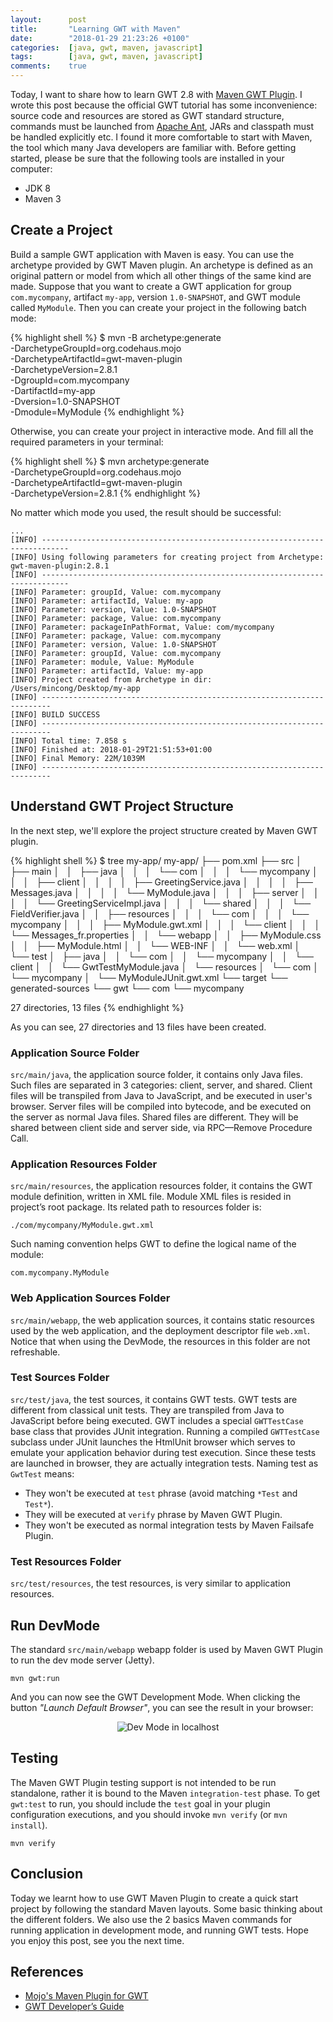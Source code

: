 ```yaml
---
layout:      post
title:       "Learning GWT with Maven"
date:        "2018-01-29 21:23:26 +0100"
categories:  [java, gwt, maven, javascript]
tags:        [java, gwt, maven, javascript]
comments:    true
---
```


Today, I want to share how to learn GWT 2.8 with [Maven GWT Plugin][1]. I wrote
this post because the official GWT tutorial has some inconvenience: source code
and resources are stored as GWT standard structure, commands must be launched
from [Apache Ant][2], JARs and classpath must be handled explicitly etc. I found
it more comfortable to start with Maven, the tool which many Java developers
are familiar with. Before getting started, please be sure that the following
tools are installed in your computer:

- JDK 8
- Maven 3

## Create a Project

Build a sample GWT application with Maven is easy. You can use the archetype
provided by GWT Maven plugin. An archetype is defined as an original pattern or
model from which all other things of the same kind are made. Suppose that you
want to create a GWT application for group `com.mycompany`, artifact
`my-app`, version `1.0-SNAPSHOT`, and GWT module called `MyModule`. Then you can
create your project in the following batch mode:

{% highlight shell %}
$ mvn -B archetype:generate \
    -DarchetypeGroupId=org.codehaus.mojo \
    -DarchetypeArtifactId=gwt-maven-plugin \
    -DarchetypeVersion=2.8.1 \
    -DgroupId=com.mycompany \
    -DartifactId=my-app \
    -Dversion=1.0-SNAPSHOT \
    -Dmodule=MyModule
{% endhighlight %}

Otherwise, you can create your project in interactive mode. And fill all the
required parameters in your terminal:

{% highlight shell %}
$ mvn archetype:generate \
    -DarchetypeGroupId=org.codehaus.mojo \
    -DarchetypeArtifactId=gwt-maven-plugin \
    -DarchetypeVersion=2.8.1
{% endhighlight %}

No matter which mode you used, the result should be successful:

```
...
[INFO] ----------------------------------------------------------------------------
[INFO] Using following parameters for creating project from Archetype: gwt-maven-plugin:2.8.1
[INFO] ----------------------------------------------------------------------------
[INFO] Parameter: groupId, Value: com.mycompany
[INFO] Parameter: artifactId, Value: my-app
[INFO] Parameter: version, Value: 1.0-SNAPSHOT
[INFO] Parameter: package, Value: com.mycompany
[INFO] Parameter: packageInPathFormat, Value: com/mycompany
[INFO] Parameter: package, Value: com.mycompany
[INFO] Parameter: version, Value: 1.0-SNAPSHOT
[INFO] Parameter: groupId, Value: com.mycompany
[INFO] Parameter: module, Value: MyModule
[INFO] Parameter: artifactId, Value: my-app
[INFO] Project created from Archetype in dir: /Users/mincong/Desktop/my-app
[INFO] ------------------------------------------------------------------------
[INFO] BUILD SUCCESS
[INFO] ------------------------------------------------------------------------
[INFO] Total time: 7.858 s
[INFO] Finished at: 2018-01-29T21:51:53+01:00
[INFO] Final Memory: 22M/1039M
[INFO] ------------------------------------------------------------------------
```

## Understand GWT Project Structure

In the next step, we'll explore the project structure created by Maven GWT
plugin.

{% highlight shell %}
$ tree my-app/
my-app/
├── pom.xml
├── src
│   ├── main
│   │   ├── java
│   │   │   └── com
│   │   │       └── mycompany
│   │   │           ├── client
│   │   │           │   ├── GreetingService.java
│   │   │           │   ├── Messages.java
│   │   │           │   └── MyModule.java
│   │   │           ├── server
│   │   │           │   └── GreetingServiceImpl.java
│   │   │           └── shared
│   │   │               └── FieldVerifier.java
│   │   ├── resources
│   │   │   └── com
│   │   │       └── mycompany
│   │   │           ├── MyModule.gwt.xml
│   │   │           └── client
│   │   │               └── Messages_fr.properties
│   │   └── webapp
│   │       ├── MyModule.css
│   │       ├── MyModule.html
│   │       └── WEB-INF
│   │           └── web.xml
│   └── test
│       ├── java
│       │   └── com
│       │       └── mycompany
│       │           └── client
│       │               └── GwtTestMyModule.java
│       └── resources
│           └── com
│               └── mycompany
│                   └── MyModuleJUnit.gwt.xml
└── target
    └── generated-sources
        └── gwt
            └── com
                └── mycompany

27 directories, 13 files
{% endhighlight %}

As you can see, 27 directories and 13 files have been created.

### Application Source Folder

`src/main/java`, the application source folder, it contains only Java files.
Such files are separated in 3 categories: client, server, and shared. Client
files will be transpiled from Java to JavaScript, and be executed in user's
browser. Server files will be compiled into bytecode, and be executed on the
server as normal Java files. Shared files are different. They will be shared
between client side and server side, via RPC—Remove Procedure Call.

### Application Resources Folder

`src/main/resources`, the application resources folder, it contains the GWT
module definition, written in XML file. Module XML files is resided in project’s
root package. Its related path to resources folder is:

    ./com/mycompany/MyModule.gwt.xml

Such naming convention helps GWT to define the logical name of the module:

    com.mycompany.MyModule

### Web Application Sources Folder

`src/main/webapp`, the web application sources, it contains static resources
used by the web application, and the deployment descriptor file `web.xml`.
Notice that when using the DevMode, the resources in this folder are not
refreshable.

### Test Sources Folder

`src/test/java`, the test sources, it contains GWT tests. GWT tests are
different from classical unit tests. They are transpiled from Java to JavaScript
before being executed. GWT includes a special `GWTTestCase` base class that
provides JUnit integration. Running a compiled `GWTTestCase` subclass under
JUnit launches the HtmlUnit browser which serves to emulate your application
behavior during test execution. Since these tests are launched in browser, they
are actually integration tests. Naming test as `GwtTest` means:

- They won't be executed at `test` phrase (avoid matching `*Test` and `Test*`).
- They will be executed at `verify` phrase by Maven GWT Plugin.
- They won't be executed as normal integration tests by Maven Failsafe Plugin.

### Test Resources Folder

`src/test/resources`, the test resources, is very similar to application
resources.

## Run DevMode

The standard `src/main/webapp` webapp folder is used by Maven GWT Plugin to run
the dev mode server (Jetty).

    mvn gwt:run

And you can now see the GWT Development Mode. When clicking the button _"Launch
Default Browser"_, you can see the result in your browser:

<p align="center">
  <img src="{{ site.url }}/assets/20180129-dev-mode.png"
       alt="Dev Mode in localhost">
</p>

## Testing

The Maven GWT Plugin testing support is not intended to be run standalone,
rather it is bound to the Maven `integration-test` phase. To get `gwt:test` to
run, you should include the `test` goal in your plugin configuration executions,
and you should invoke `mvn verify` (or `mvn install`).

    mvn verify

## Conclusion

Today we learnt how to use GWT Maven Plugin to create a quick start project by
following the standard Maven layouts. Some basic thinking about the different
folders. We also use the 2 basics Maven commands for running application in
development mode, and running GWT tests. Hope you enjoy this post, see you the
next time.

## References

- [Mojo's Maven Plugin for GWT][1]
- [GWT Developer’s Guide][3]

[3]: http://www.gwtproject.org/doc/latest/DevGuide.html
[1]: https://gwt-maven-plugin.github.io/gwt-maven-plugin/
[2]: http://ant.apache.org/
